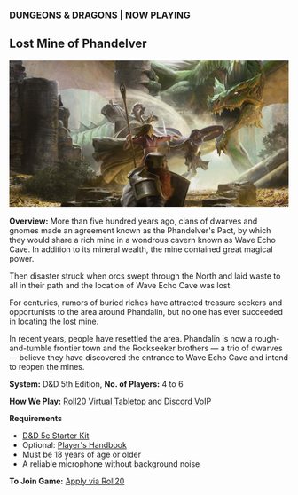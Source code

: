 ### DUNGEONS & DRAGONS | NOW PLAYING
## Lost Mine of Phandelver

![Image](dnd-5e-phandelver-carousel.png)

**Overview:** More than five hundred years ago, clans of dwarves and gnomes made an agreement known as the Phandelver's Pact, by which they would share a rich mine in a wondrous cavern known as Wave Echo Cave. In addition to its mineral wealth, the mine contained great magical power.

Then disaster struck when orcs swept through the North and laid waste to all in their path and the location of Wave Echo Cave was lost.

For centuries, rumors of buried riches have attracted treasure seekers and opportunists to the area around Phandalin, but no one has ever succeeded in locating the lost mine.

In recent years, people have resettled the area. Phandalin is now a rough-and-tumble frontier town and the Rockseeker brothers — a trio of dwarves — believe they have discovered the entrance to Wave Echo Cave and intend to reopen the mines.

**System:** D&D 5th Edition, **No. of Players:** 4 to 6

**How We Play:** [Roll20 Virtual Tabletop](https://roll20.net/) and [Discord VoIP](https://discord.com/)

**Requirements**
- [D&D 5e Starter Kit](https://www.dndbeyond.com/sources/lmop)
- Optional: [Player's Handbook](https://www.dndbeyond.com/sources/phb)
- Must be 18 years of age or older
- A reliable microphone without background noise

**To Join Game:** [Apply via Roll20](https://app.roll20.net/campaigns/details/9698135/lost-mine-of-phandelver-introductory-campaign)
